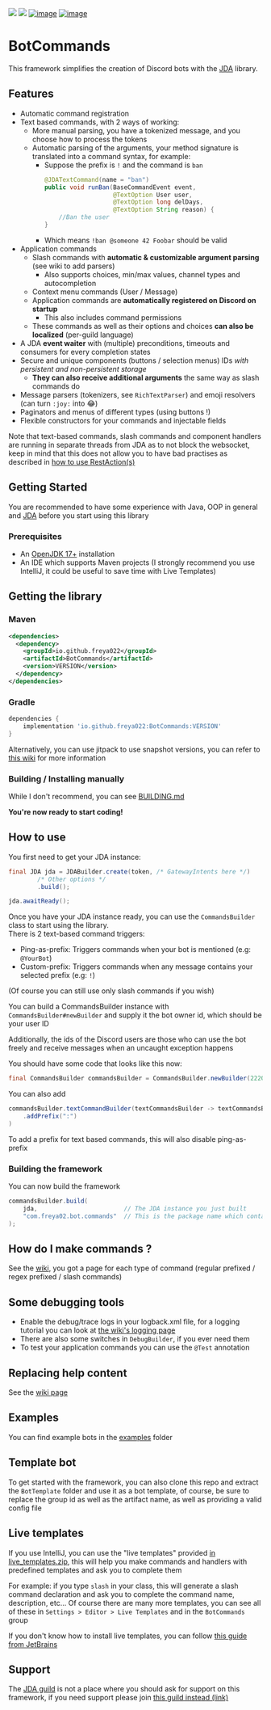 [![](https://img.shields.io/maven-central/v/io.github.freya022/BotCommands)](#getting-the-library)
[![](https://img.shields.io/badge/JDA%20Version-5.0.0--beta.2-important)](https://github.com/DV8FromTheWorld/JDA/releases)
[![image](https://discord.com/api/guilds/848502702731165738/embed.png?style=shield)](https://discord.gg/frpCcQfvTz)
[![image](https://img.shields.io/badge/Wiki-Home-blue)](https://freya022.github.io/BotCommands-Wiki/)

# BotCommands
This framework simplifies the creation of Discord bots with the [JDA](https://github.com/DV8FromTheWorld/JDA) library.

## Features

* Automatic command registration
* Text based commands, with 2 ways of working:
  * More manual parsing, you have a tokenized message, and you choose how to process the tokens
  * Automatic parsing of the arguments, your method signature is translated into a command syntax, for example:
    * Suppose the prefix is `!` and the command is `ban`
      ```java
      @JDATextCommand(name = "ban")
      public void runBan(BaseCommandEvent event,
                         @TextOption User user,
                         @TextOption long delDays,
                         @TextOption String reason) {
          //Ban the user
      }
      ```
    * Which means `!ban @someone 42 Foobar` should be valid
* Application commands
  * Slash commands with **automatic & customizable argument parsing** (see wiki to add parsers)
    * Also supports choices, min/max values, channel types and autocompletion
  * Context menu commands (User / Message)
  * Application commands are **automatically registered on Discord on startup**
    * This also includes command permissions
  * These commands as well as their options and choices **can also be localized** (per-guild language)
* A JDA **event waiter** with (multiple) preconditions, timeouts and consumers for every completion states 
* Secure and unique components (buttons / selection menus) IDs *with persistent and non-persistent storage*
  * **They can also receive additional arguments** the same way as slash commands do
* Message parsers (tokenizers, see `RichTextParser`) and emoji resolvers (can turn `:joy:` into 😂)
* Paginators and menus of different types (using buttons !)
* Flexible constructors for your commands and injectable fields

Note that text-based commands, slash commands and component handlers are running in separate threads from JDA as to not block the websocket, keep in mind that this does not allow you to have bad practises as described in [how to use RestAction(s)](https://jda.wiki/using-jda/using-restaction/) 

## Getting Started
You are recommended to have some experience with Java, OOP in general and [JDA](https://github.com/DV8FromTheWorld/JDA) before you start using this library

### Prerequisites
* An [OpenJDK 17+](https://adoptium.net/temurin/releases/?version=17) installation
* An IDE which supports Maven projects (I strongly recommend you use IntelliJ, it could be useful to save time with Live Templates)

[//]: # (* Enable preview features in your compiler with `--enable-preview`, [How I enable it]&#40;https://github.com/freya022/BotCommands/blob/c537adba0619a2d74767796b1aec60a9c8ee720b/pom.xml#L74-L81&#41;, [IntelliJ w/ Maven tutorial]&#40;https://www.baeldung.com/java-preview-features#intellij-idea&#41;, [Gradle tutorial]&#40;https://stackoverflow.com/questions/55433883/how-to-enable-java-12-preview-features-with-gradle&#41;)

## Getting the library
### Maven
```xml
<dependencies>
  <dependency>
    <groupId>io.github.freya022</groupId>
    <artifactId>BotCommands</artifactId>
    <version>VERSION</version>
  </dependency>
</dependencies>
```

### Gradle
```gradle
dependencies {
    implementation 'io.github.freya022:BotCommands:VERSION'
}
```

Alternatively, you can use jitpack to use snapshot versions, you can refer to [this wiki](https://jda.wiki/using-jda/using-new-features/) for more information

### Building / Installing manually

While I don't recommend, you can see [BUILDING.md](BUILDING.md)

**You're now ready to start coding!**

## How to use
You first need to get your JDA instance:
```java
final JDA jda = JDABuilder.create(token, /* GatewayIntents here */)
		/* Other options */
		.build();

jda.awaitReady();
```
Once you have your JDA instance ready, you can use the `CommandsBuilder` class to start using the library.<br>
There is 2 text-based command triggers:
* Ping-as-prefix: Triggers commands when your bot is mentioned (e.g: `@YourBot`)
* Custom-prefix: Triggers commands when any message contains your selected prefix (e.g: `!`)

(Of course you can still use only slash commands if you wish)

You can build a CommandsBuilder instance with `CommandsBuilder#newBuilder` and supply it the bot owner id, which should be your user ID

Additionally, the ids of the Discord users are those who can use the bot freely and receive messages when an uncaught exception happens

You should have some code that looks like this now:
```java
final CommandsBuilder commandsBuilder = CommandsBuilder.newBuilder(222046562543468545L);
```

You can also add 
```java
commandsBuilder.textCommandBuilder(textCommandsBuilder -> textCommandsBuilder
    .addPrefix(":")
)
```

To add a prefix for text based commands, this will also disable ping-as-prefix

### Building the framework
You can now build the framework
```java
commandsBuilder.build(
    jda,                        // The JDA instance you just built 
    "com.freya02.bot.commands"  // This is the package name which contains all your commands / handlers...
); 
```

## How do I make commands ?
See the [wiki](https://freya022.github.io/BotCommands-Wiki/using-commands/using-slash-commands/Slash-commands/), you got a page for each type of command (regular prefixed / regex prefixed / slash commands)

## Some debugging tools

- Enable the debug/trace logs in your logback.xml file, for a logging tutorial you can look at [the wiki's logging page](https://freya022.github.io/BotCommands-Wiki/Logging)
- There are also some switches in `DebugBuilder`, if you ever need them
- To test your application commands you can use the `@Test` annotation

## Replacing help content

See the [wiki page](https://freya022.github.io/BotCommands-Wiki/using-commands/Prefixed-commands/#replacing-help-content)

## Examples

You can find example bots in the [examples](examples) folder

## Template bot

To get started with the framework, you can also clone this repo and extract the `BotTemplate` folder and use it as a bot template, of course, be sure to replace the group id as well as the artifact name, as well as providing a valid config file

## Live templates

If you use IntelliJ, you can use the "live templates" provided [in live_templates.zip](live_templates.zip), this will help you make commands and handlers with predefined templates and ask you to complete them

For example: if you type `slash` in your class, this will generate a slash command declaration and ask you to complete the command name, description, etc... Of course there are many more templates, you can see all of these in `Settings > Editor > Live Templates` and in the `BotCommands` group 

If you don't know how to install live templates, you can follow [this guide from JetBrains](https://www.jetbrains.com/help/idea/sharing-live-templates.html#import)

## Support

The [JDA guild](https://discord.gg/jda) is not a place where you should ask for support on this framework, if you need support please join [this guild instead (link)](https://discord.gg/frpCcQfvTz)
